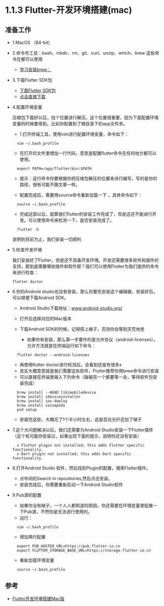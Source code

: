 # 1.1.3 Flutter-开发环境搭建(mac)


## 准备工作

- 1.MacOS （64-bit）
- 2.命令号工具：bash、mkdir、rm、git、curl、unzip、which、brew 这些命令在都可以使用
  - [学习安装brew：](https://segmentfault.com/a/1190000013317511)

- 3.下载Flutter SDK包
  - [下载Flutter SDK包](https://flutter.io/docs/get-started/install/macos)
  - [点击直接下载](https://link.juejin.im/?target=https%3A%2F%2Fstorage.googleapis.com%2Fflutter_infra%2Freleases%2Fbeta%2Fmacos%2Fflutter_macos_v0.9.4-beta.zip)


- 4.配置环境变量

  压缩包下载好以后，找个位置进行解压。这个位置很重要，因为下面配置环境变量的时候要用到。比如你配置到了根目录下的app文件夹。
  
  - 1.打开终端工具，使用vim进行配置环境变量，命令如下：
  ```
    vim ~/.bash_profile
  ```
  - 在打开的文件里增加一行代码，意思是配置flutter命令在任何地方都可以使用。
  ```
    export PATH=/app/flutter/bin:$PATH
  ```
  - 提示：这行命令你要根据你把压缩包解压的位置来进行编写，写的是你的路径，很有可能不跟文章一样。

  - 配置完成后，需要用source命令重新加载一下 ，具体命令如下：
  ```
    source ~/.bash_profile
  ```
  - 完成这部以后，就算我们flutter的安装工作完成了，但是这还不能进行开发。可以使用命令来检测一下，是否安装完成了。
  ```
    flutter -h
  ```
  说明到目前为止，我们安装一切顺利

- 5.检查开发环境

  我们安装好了Flutter，但是还不具备开发环境。开发还需要很多软件和插件的支持，那到底需要哪些插件和软件那？我们可以使用Flutter为我们提供的命令来进行检查：
  ```
  flutter doctor
  ```

- 6.你的Android studio也没有安装，那么你要先安装这个编辑器，安装好后，可以顺便下载Android SDK。

  - Android Studio下载地址：www.android-studio.org/
  - 打开后选择对应的Mac版本

  - 下载Android SDK的时候，记得搭上梯子，否则你会等到天荒地老
    - 如果你有安装，那么第一步要作的是允许协议（android-licenses）。允许方法就是在终端运行如下命令：
  ```
    flutter doctor --android-licenses
  ```
  - 再使用flutter doctor进行检测后，会看到还是有很多x
  - 其实大概意思就是我们需要这些软件，Flutter推荐你用brew命令进行安装
  - 可以直接在终端里输入下列命令（每输完一个都要等一会，等待软件包安装完成）
  ```
    brew install --HEAD libimobiledevice
    brew install ideviceinstaller
    brew install ios-deploy
    brew install cocoapods
    pod setup
  ```
  - 安装完这些，大概花了1个半小时左右，这是百兆光纤还加了梯子

- 7.这个大问题解决以后，我们还需要为Android Studio安装一下Flutter插件（这个有可能你安装过，如果出现下面的提示，说明你还没有安装）
  ```
    ✗ Flutter plugin not installed; this adds Flutter specific functionality.
    ✗ Dart plugin not installed; this adds Dart specific functionality.
  ```
- 8.打开Android Stuido 软件，然后找到Plugin的配置，搜索Flutter插件。
  - 点中间的Search in repositories,然后点击安装。
  - 安装完成后，你需要重新启动一下Android Studio软件


- 9.Pub源的配置
  - 如果你没有梯子，一个人人都知道的原因，你还需要在环境变量里配置一下Pub源，不然你是无法进行使用的。
  - 运行：
  ```
    vim ~/.bash_profile
  ```
  - 增加两行配置
  ```
    export PUB_HOSTED_URL=https://pub.flutter-io.cn
    export FLUTTER_STORAGE_BASE_URL=https://storage.flutter-io.cn
  ```

  - 重新加载环境变量
  ```
    source ~/.bash_profile
  ```



## 参考
- [Flutter开发环境搭建Mac版](https://juejin.im/post/5be3d54cf265da611d6624d3)
